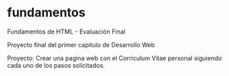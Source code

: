 # fundamentos
Fundamentos de HTML - Evaluación Final

Proyecto final del primer capitulo de Desarrollo Web

Proyecto: Crear una pagina web con el Corriculum Vitae personal siguiendo cada uno de los pasos solicitados.

